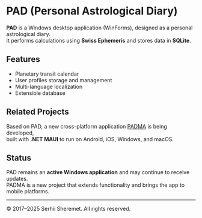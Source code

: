 # PAD (Personal Astrological Diary)

**PAD** is a Windows desktop application (WinForms), designed as a personal astrological diary.  
It performs calculations using **Swiss Ephemeris** and stores data in **SQLite**.  

## Features
- Planetary transit calendar  
- User profiles storage and management  
- Multi-language localization  
- Extensible database  

## Related Projects
Based on PAD, a new cross-platform application [PADMA](https://github.com/Serhii-Sheremet/PADMA) is being developed,  
built with **.NET MAUI** to run on Android, iOS, Windows, and macOS.  

## Status
PAD remains an **active Windows application** and may continue to receive updates.  
PADMA is a new project that extends functionality and brings the app to mobile platforms.  

---
© 2017–2025 Serhii Sheremet. All rights reserved.
